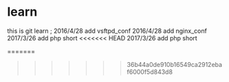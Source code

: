 learn
=====
this is git learn ;
2016/4/28 		add 	vsftpd_conf
2016/4/28 		add 	nginx_conf
2017/3/26		add	php short
<<<<<<< HEAD
2017/3/26		add	php short

=======
>>>>>>> 36b44a0de910b16549ca2912ebaf6000f5d843d8
